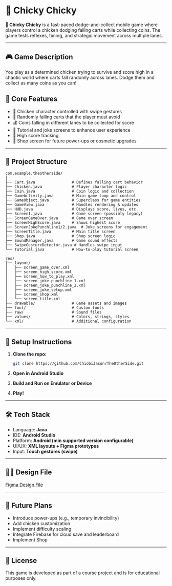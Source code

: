# 🐣 Chicky Chicky

**🐣 Chicky Chicky** is a fast-paced dodge-and-collect mobile game where players control a chicken dodging falling carts while collecting coins. The game tests reflexes, timing, and strategic movement across multiple lanes.

---

## 🎮 Game Description

You play as a determined chicken trying to survive and score high in a chaotic world where carts fall randomly across lanes. Dodge them and collect as many coins as you can!

## 🔑 Core Features

- 🐔 Chicken character controlled with swipe gestures
- 🚧 Randomly falling carts that the player must avoid
- 💰 Coins falling in different lanes to be collected for score
- 🧠 Tutorial and joke screens to enhance user experience
- 💾 High score tracking
- 🛒 Shop screen for future power-ups or cosmetic upgrades

---



## 📁 Project Structure

```
com.example.theotherside/
│
├── Cart.java                # Defines falling cart behavior
├── Chicken.java             # Player character logic
├── Coin.java                # Coin logic and collection
├── GameActivity.java        # Main game loop and control
├── GameObject.java          # Superclass for game entities
├── GameView.java            # Handles rendering & updates
├── HUD.java                 # Displays score, lives, etc.
├── Screen1.java             # Game screen (possibly legacy)
├── ScreenGameOver.java      # Game over screen
├── ScreenHighScore.java     # Shows highest score
├── ScreenJokePunchline1/2.java  # Joke screens for engagement
├── ScreenTitle.java         # Main title screen
├── Shop.java                # Shop screen logic
├── SoundManager.java        # Game sound effects
├── SwipeGestureDetector.java # Handles swipe input
└── Tutorial.java            # How-to-play tutorial screen

res/
├── layout/
│   ├── screen_game_over.xml
│   ├── screen_high_score.xml
│   ├── screen_how_to_play.xml
│   ├── screen_joke_punchline_1.xml
│   ├── screen_joke_punchline_2.xml
│   ├── screen_joke_setup.xml
│   ├── screen_shop.xml
│   └── screen_title.xml
├── drawable/                # Game assets and images
├── font/                    # Custom fonts
├── raw/                     # Sound files
├── values/                  # Colors, strings, styles
└── xml/                     # Additional configuration
```

---

## 🔧 Setup Instructions

1. **Clone the repo:**
   ```bash
   git clone https://github.com/ChiobiJason/TheOtherSide.git
   ```

2. **Open in Android Studio**

3. **Build and Run on Emulator or Device**

4. **Play!**

---

## 🛠 Tech Stack

- Language: **Java**
- IDE: **Android Studio**
- Platform: **Android (min supported version configurable)**
- UI/UX: **XML layouts + Figma prototypes**
- Input: **Touch gestures (swipe)**

---

## 🧑‍🎨 Design File

[Figma Design File](https://www.figma.com/design/cSiCp7Lri3HcPnQKwbGGIg/The-Other-Side?node-id=0-1&t=Zh2rSxcid5ejz7h3-1)

---

## 🚧 Future Plans

- Introduce power-ups (e.g., temporary invincibility)
- Add chicken customization
- Implement difficulty scaling
- Integrate Firebase for cloud save and leaderboard
- Implement Shop

---

## 📃 License

This game is developed as part of a course project and is for educational purposes only.
